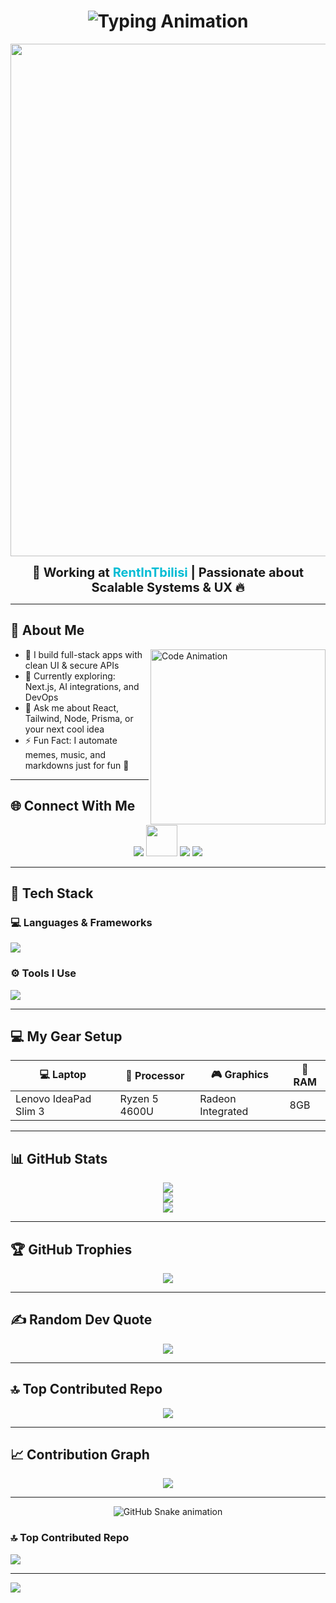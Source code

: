 <h1 align="center">
  <img src="https://readme-typing-svg.demolab.com?font=Fira+Code&weight=800&pause=1000&center=true&vCenter=true&width=500&lines=Hi+I'm+Abisheik!;Full-Stack+Developer;Creative+Tech+Educator;Building+Cool+Things+🚀" alt="Typing Animation" />
</h1>

<p align="center">
  <img src="https://sdmntprnorthcentralus.oaiusercontent.com/files/00000000-b6b4-622f-872a-5751bc00ab93/raw?se=2025-04-14T13%3A11%3A51Z&sp=r&sv=2024-08-04&sr=b&scid=340f5a2f-1602-5b7d-9059-0d94c97d9631&skoid=de76bc29-7017-43d4-8d90-7a49512bae0f&sktid=a48cca56-e6da-484e-a814-9c849652bcb3&skt=2025-04-14T04%3A31%3A44Z&ske=2025-04-15T04%3A31%3A44Z&sks=b&skv=2024-08-04&sig=ezuu0/sMX16nCzIb1CbrBSBzRmS19lRz02rQZRvhljE%3D" width="820" />
</p>

<p align="center">
  <strong style="font-size: 20px;">🚀 Working at <span style="color:#00bcd4;">RentInTbilisi</span> | Passionate about Scalable Systems & UX 🔥</strong>
</p>

---

## 🧠 About Me

<img align="right" src="https://mir-s3-cdn-cf.behance.net/project_modules/source/06f21a161921919.63cd7887d0a70.gif" width="280" alt="Code Animation" />

- 🔭 I build full-stack apps with clean UI & secure APIs  
- 🌱 Currently exploring: Next.js, AI integrations, and DevOps  
- 💬 Ask me about React, Tailwind, Node, Prisma, or your next cool idea  
- ⚡ Fun Fact: I automate memes, music, and markdowns just for fun 🧠  

---

## 🌐 Connect With Me

<p align="center">
  <a href="https://instagram.com/codebyabi" target="_blank"><img src="https://skillicons.dev/icons?i=instagram" /></a>
  <a href="https://youtube.com/@codebyabi" target="_blank"><img src="https://cdn-icons-png.flaticon.com/128/5968/5968852.png" width="50" height="50"/></a>
  <a href="https://www.linkedin.com/in/abisheik-r-ba932b274/" target="_blank"><img src="https://skillicons.dev/icons?i=linkedin" /></a>
  <a href="mailto:abisheikabisheik102@gmail.com"><img src="https://skillicons.dev/icons?i=gmail" /></a>
</p>

---

## 🧰 Tech Stack

### 💻 Languages & Frameworks
<p>
  <img src="https://skillicons.dev/icons?i=html,css,js,ts,react,nextjs,nodejs,express,mongodb,python,tailwind,bootstrap" />
</p>

### ⚙ Tools I Use
<p>
  <img src="https://skillicons.dev/icons?i=git,github,vscode,vercel,postman,prisma,figma,npm" />
</p>

---

## 💻 My Gear Setup

| 💻 Laptop              | 🧠 Processor     | 🎮 Graphics         | 🔋 RAM   |
|------------------------|------------------|----------------------|----------|
| Lenovo IdeaPad Slim 3  | Ryzen 5 4600U    | Radeon Integrated    | 8GB      |

---

## 📊 GitHub Stats

<p align="center">
  <img src="https://github-readme-stats.vercel.app/api?username=Abi-de-jo&theme=github_dark&hide_border=false&include_all_commits=true&count_private=true" />
  <br/>
  <img src="https://nirzak-streak-stats.vercel.app/?user=Abi-de-jo&theme=github_dark&hide_border=false" />
  <br/>
  <img src="https://github-readme-stats.vercel.app/api/top-langs/?username=Abi-de-jo&theme=github_dark&hide_border=false&layout=compact" />
</p>

---

## 🏆 GitHub Trophies

<p align="center">
  <img src="https://github-profile-trophy.vercel.app/?username=Abi-de-jo&theme=radical&no-frame=false&no-bg=false&margin-w=4" />
</p>

---

## ✍️ Random Dev Quote

<p align="center">
  <img src="https://quotes-github-readme.vercel.app/api?type=horizontal&theme=dark" />
</p>

---

## 🔝 Top Contributed Repo

<p align="center">
  <img src="https://github-contributor-stats.vercel.app/api?username=Abi-de-jo&limit=5&theme=transparent&combine_all_yearly_contributions=true" />
</p>

---

## 📈 Contribution Graph

<p align="center">
  <img src="https://github-readme-activity-graph.vercel.app/graph?username=Abi-de-jo&theme=react-dark&bg_color=1d1d1d&color=00bcd4&line=00f5a0&point=f5a623&area=true&hide_border=true" />
</p>

---

<p align="center">
  <img src="https://raw.githubusercontent.com/tobiasmeyhoefer/tobiasmeyhoefer/output/github-snake.svg" alt="GitHub Snake animation" />
</p>

### 🔝 Top Contributed Repo
![](https://github-contributor-stats.vercel.app/api?username=Abi-de-jo&limit=5&theme=transparent&combine_all_yearly_contributions=true)

---
[![](https://visitcount.itsvg.in/api?id=Abi-de-jo&icon=0&color=0)](https://visitcount.itsvg.in)

